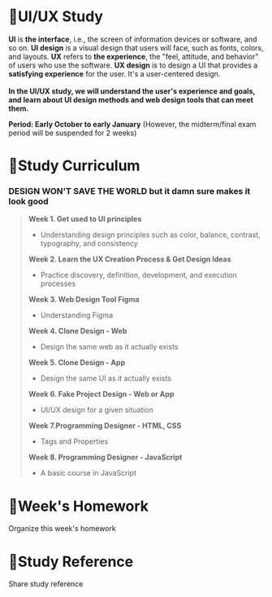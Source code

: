# 📕UI/UX Study
**UI** is **the interface**, i.e., the screen of information devices or software, and so on. **UI design** is a visual design that users will face, such as fonts, colors, and layouts. **UX** refers to **the experience**, the "feel, attitude, and behavior" of users who use the software. **UX design** is to design a UI that provides a **satisfying experience** for the user. It's a user-centered design. <br><br>
**In the UI/UX study, we will understand the user's experience and goals, and learn about UI design methods and web design tools that can meet them.**

**Period: Early October to early January** (However, the midterm/final exam period will be suspended for 2 weeks)

# 📝Study Curriculum
### **DESIGN WON'T SAVE THE WORLD** but it damn sure makes it look good <br>
> **Week 1. Get used to UI principles**<br>
> - Understanding design principles such as color, balance, contrast, typography, and consistency
>
> **Week 2. Learn the UX Creation Process & Get Design Ideas**<br>
> - Practice discovery, definition, development, and execution processes
>
> **Week 3. Web Design Tool Figma**<br>
> - Understanding Figma
>
> **Week 4. Clone Design - Web**<br>
> - Design the same web as it actually exists
>
> **Week 5. Clone Design - App**<br>
> - Design the same UI as it actually exists
>
> **Week 6. Fake Project Design - Web or App**<br>
> - UI/UX design for a given situation
>
> **Week 7.Programming Designer - HTML, CSS**<br>
> - Tags and Properties
>
> **Week 8. Programming Designer - JavaScript**<br>
> - A basic course in JavaScript




# 📅Week's Homework
Organize this week's homework

# 📑Study Reference
Share study reference


